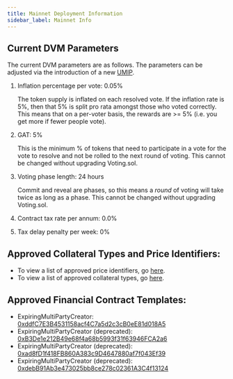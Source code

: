 ```yaml
---
title: Mainnet Deployment Information
sidebar_label: Mainnet Info
---
```


## Current DVM Parameters

The current DVM parameters are as follows. The parameters can be adjusted via
the introduction of a new [UMIP](uma-tokenholders/umips.md).

1. Inflation percentage per vote: 0.05%

   The token supply is inflated on each resolved vote. If the inflation rate is
   5%, then that 5% is split pro rata amongst those who voted correctly. This
   means that on a per-voter basis, the rewards are >= 5% (i.e. you get more if
   fewer people vote).

2. GAT: 5%

   This is the minimum % of tokens that need to participate in a vote for the
   vote to resolve and not be rolled to the next round of voting. This cannot be
   changed without upgrading Voting.sol.

3. Voting phase length: 24 hours

   Commit and reveal are phases, so this means a _round_ of voting will take
   twice as long as a phase. This cannot be changed without upgrading
   Voting.sol.

4. Contract tax rate per annum: 0.0%

5. Tax delay penalty per week: 0%

## Approved Collateral Types and Price Identifiers:

- To view a list of approved price identifiers, go [here](/uma-tokenholders/adding-price-id#list-of-approved-price-identifiers).
- To view a list of approved collateral types, go [here](/uma-tokenholders/adding-price-id#list-of-approved-collateral-currencies).

## Approved Financial Contract Templates:

- ExpiringMultiPartyCreator:
  [0xddfC7E3B4531158acf4C7a5d2c3cB0eE81d018A5](https://etherscan.io/address/0xddfC7E3B4531158acf4C7a5d2c3cB0eE81d018A5)
- ExpiringMultiPartyCreator (deprecated):
  [0xB3De1e212B49e68f4a68b5993f31f63946FCA2a6](https://etherscan.io/address/0xB3De1e212B49e68f4a68b5993f31f63946FCA2a6)
- ExpiringMultiPartyCreator (deprecated):
  [0xad8fD1f418FB860A383c9D4647880af7f043Ef39](https://etherscan.io/address/0xad8fD1f418FB860A383c9D4647880af7f043Ef39)
- ExpiringMultiPartyCreator (deprecated):
  [0xdebB91Ab3e473025bb8ce278c02361A3C4f13124](https://etherscan.io/address/0xdebB91Ab3e473025bb8ce278c02361A3C4f13124)
